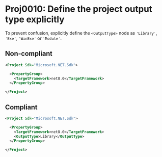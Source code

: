 # Proj0010: Define the project output type explicitly
To prevent confusion, explicitly define the `<OutputType>`
node as `'Library'`, `'Exe'`, `'WinExe'` or `'Module'`.

## Non-compliant
``` xml
<Project Sdk="Microsoft.NET.Sdk">

  <PropertyGroup>
    <TargetFramework>net8.0</TargetFramework>
  </PropertyGroup>

</Project>
```

## Compliant
``` xml
<Project Sdk="Microsoft.NET.Sdk">

  <PropertyGroup>
    <TargetFramework>net8.0</TargetFramework>
    <OutputType>Library</OutputType>
  </PropertyGroup>

</Project>
```
